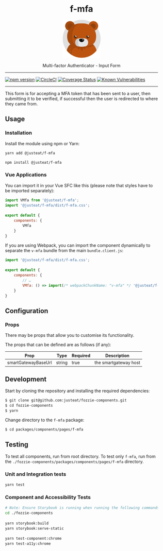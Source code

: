 <div align="center">

# f-mfa

<img width="125" alt="Fozzie Bear" src="../../../../bear.png" />

Multi-factor Authenticator - Input Form

</div>

---

[![npm version](https://badge.fury.io/js/%40justeat%2Ff-mfa.svg)](https://badge.fury.io/js/%40justeat%2Ff-mfa)
[![CircleCI](https://circleci.com/gh/justeat/fozzie-components.svg?style=svg)](https://circleci.com/gh/justeat/workflows/fozzie-components)
[![Coverage Status](https://coveralls.io/repos/github/justeat/f-mfa/badge.svg)](https://coveralls.io/github/justeat/f-mfa)
[![Known Vulnerabilities](https://snyk.io/test/github/justeat/f-mfa/badge.svg?targetFile=package.json)](https://snyk.io/test/github/justeat/f-mfa?targetFile=package.json)

---
This form is for accepting a MFA token that has been sent to a user, then submitting it to be verified, if successful then the user is redirected to where they came from.

## Usage

### Installation

Install the module using npm or Yarn:

```sh
yarn add @justeat/f-mfa
```

```sh
npm install @justeat/f-mfa
```



### Vue Applications

You can import it in your Vue SFC like this (please note that styles have to be imported separately):

```js
import VMfa from '@justeat/f-mfa';
import '@justeat/f-mfa/dist/f-mfa.css';

export default {
    components: {
        VMfa
    }
}
```

If you are using Webpack, you can import the component dynamically to separate the `v-mfa` bundle from the main `bundle.client.js`:

```js
import '@justeat/f-mfa/dist/f-mfa.css';

export default {
    components: {
        // …
        VMfa: () => import(/* webpackChunkName: "v-mfa" */ '@justeat/f-mfa')
    }
}
```

## Configuration

### Props

There may be props that allow you to customise its functionality.

The props that can be defined are as follows (if any):

| Prop  | Type  |  Required | Description |
| ----- | ----- |  ------- | ----------- |
| smartGatewayBaseUrl | string | true | the smartgateway host |

## Development

Start by cloning the repository and installing the required dependencies:

```sh
$ git clone git@github.com:justeat/fozzie-components.git
$ cd fozzie-components
$ yarn
```

Change directory to the `f-mfa` package:

```sh
$ cd packages/components/pages/f-mfa
```

## Testing

To test all components, run from root directory.
To test only `f-mfa`, run from the `./fozzie-components/packages/components/pages/f-mfa` directory.

### Unit and Integration tests

```sh
yarn test
```

### Component and Accessibility Tests

```bash
# Note: Ensure Storybook is running when running the following commands
cd ./fozzie-components

yarn storybook:build
yarn storybook:serve-static

yarn test-component:chrome
yarn test-a11y:chrome
```
